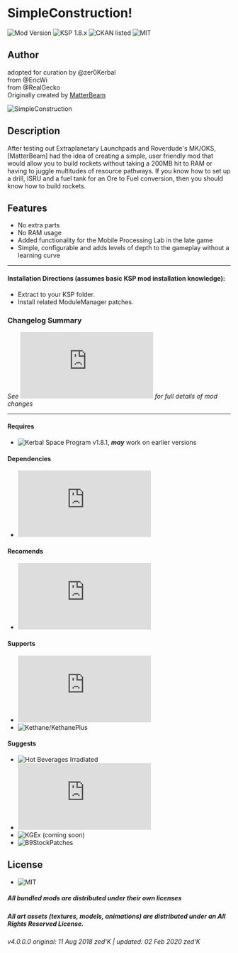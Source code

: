 <!-- Readme.md v1.2.0.0
SimpleConstruction
created: 17 Jul 18
updated: 03 Feb 2020 -->

<!-- Download on SpaceDock here or Github here.
Also available on CKAN. -->

# SimpleConstruction!
![Mod Version](https://img.shields.io/github/v/release/zer0Kerbal/SimpleConstruction?include_prereleases) 
![KSP 1.8.x](https://img.shields.io/badge/KSP%20version-1.8.x-66ccff.svg?style=flat-square) 
![CKAN listed](https://img.shields.io/badge/CKAN-Indexed-brightgreen.svg) ![MIT](https://img.shields.io/badge/license-MIT-success "MIT") 

## Author
adopted for curation by @zer0Kerbal <br>
from @EricWi <br>
from @RealGecko <br>
Originally created by [MatterBeam](http://forum.kerbalspaceprogram.com/index.php?/profile/133334-matterbeam/)

![SimpleConstruction](https://spacedock.info/content/matterbeam_328/SimpleConstruction/SimpleConstruction-1455675320.902058.jpg "SimpleConstruction")

## Description
After testing out Extraplanetary Launchpads and Roverdude's MK/OKS, [MatterBeam] had the idea of creating a simple, user friendly mod that would allow you to build rockets without taking a 200MB hit to RAM or having to juggle multitudes of resource pathways. If you know how to set up a drill, ISRU and a fuel tank for an Ore to Fuel conversion, then you should know how to build rockets.

## Features
- No extra parts
- No RAM usage
- Added functionality for the Mobile Processing Lab in the late game
- Simple, configurable and adds levels of depth to the gameplay without a learning curve

<hr>

#### Installation Directions (assumes basic KSP mod installation knowledge):
- Extract to your KSP folder.
- Install related ModuleManager patches.

### Changelog Summary
*See ![ChangeLog](https://github.com/zer0Kerbal/SimpleConstruction/blob/master/Changelog.md) for full details of mod changes*
<hr>
 
 #### Requires
 - ![Kerbal Space Program](https://kerbalspaceprogram.com) v1.8.1, ***may*** work on earlier versions

 #### Dependencies
 - ![Module Manager](http://forum.kerbalspaceprogram.com/index.php?/topic/50533-105-*)
 
 #### Recomends
 - ![Community Resource Pack](https://forum.kerbalspaceprogram.com/index.php?/topic/166314-*)

 #### Supports
 - ![Kerbal Change Log](https://forum.kerbalspaceprogram.com/index.php?/topic/179207-*)
 - ![Kethane/KethanePlus]()

 #### Suggests
 - ![Hot Beverages Irradiated](https://github.com/zer0Kerbal/HotBeverageIrradiated)
 - ![Mining Expansion](http://forum.kerbalspaceprogram.com/index.php?/topic/130325-*)
 - ![KGEx (coming soon)]()
 - ![B9StockPatches]()
 
## License
- ![MIT](https://img.shields.io/badge/license-MIT-success "MIT")

##### All bundled mods are distributed under their own licenses
##### All art assets (textures, models, animations) are distributed under an All Rights Reserved License.

###### v4.0.0.0 original: 11 Aug 2018 zed'K | updated: 02 Feb 2020 zed'K

<!--
CC BY-NC-SA-4.0
zer0Kerbal-->
